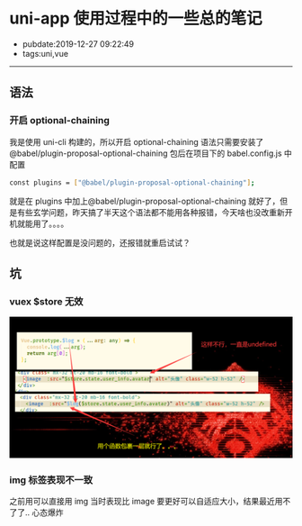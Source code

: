 # uni-app 使用过程中的一些总的笔记

- pubdate:2019-12-27 09:22:49
- tags:uni,vue

---

## 语法

### 开启 optional-chaining

我是使用 uni-cli 构建的，所以开启 optional-chaining 语法只需要安装了@babel/plugin-proposal-optional-chaining 包后在项目下的 babel.config.js 中配置

```bash
const plugins = ["@babel/plugin-proposal-optional-chaining"];
```

就是在 plugins 中加上@babel/plugin-proposal-optional-chaining 就好了，但是有些玄学问题，昨天搞了半天这个语法都不能用各种报错，今天啥也没改重新开机就能用了。。。。

也就是说这样配置是没问题的，还报错就重启试试？

## 坑

### vuex \$store 无效

![vuex 动态响应](./img/vuex动态响应.png)

### img 标签表现不一致

之前用可以直接用 img 当时表现比 image 要更好可以自适应大小，结果最近用不了了.. 心态爆炸
